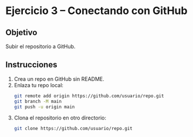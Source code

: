 # Ejercicio 3 – Conectando con GitHub
## Objetivo
Subir el repositorio a GitHub.

## Instrucciones
1. Crea un repo en GitHub sin README.
2. Enlaza tu repo local:
   ```bash
   git remote add origin https://github.com/usuario/repo.git
   git branch -M main
   git push -u origin main
   ```
3. Clona el repositorio en otro directorio:
   ```bash
   git clone https://github.com/usuario/repo.git
   ```

